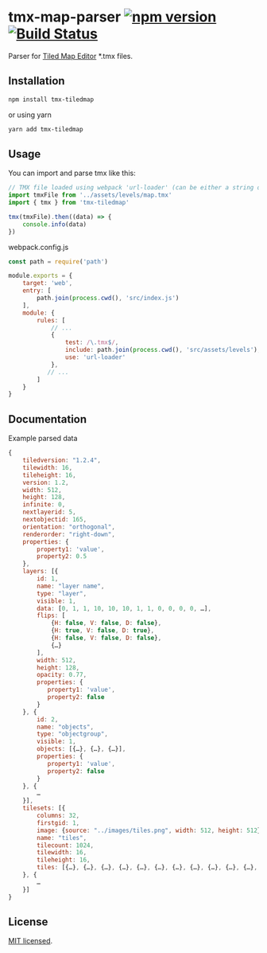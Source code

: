 # tmx-map-parser [![npm version](https://badge.fury.io/js/tmx-map-parser.svg)](//npmjs.com/package/tmx-tiledmap) [![Build Status](https://travis-ci.org/praghus/tmx-tiledmap.svg?branch=master)](https://travis-ci.org/praghus/tmx-tiledmap)

Parser for [Tiled Map Editor](http://www.mapeditor.org/) *.tmx files.

## Installation

```sh
npm install tmx-tiledmap
```

or using yarn

```sh
yarn add tmx-tiledmap
```
## Usage

You can import and parse tmx like this:

```js
// TMX file loaded using webpack 'url-loader' (can be either a string or URL encoded data).
import tmxFile from '../assets/levels/map.tmx'
import { tmx } from 'tmx-tiledmap'

tmx(tmxFile).then((data) => {
    console.info(data)
})
```

webpack.config.js

```js
const path = require('path')

module.exports = {
    target: 'web',
    entry: [
        path.join(process.cwd(), 'src/index.js')
    ],
    module: {
        rules: [
            // ...
            {
                test: /\.tmx$/,
                include: path.join(process.cwd(), 'src/assets/levels'),
                use: 'url-loader'
            },
           // ...
        ]
    }
}
```

## Documentation

Example parsed data

```js
{
    tiledversion: "1.2.4",
    tilewidth: 16,
    tileheight: 16,
    version: 1.2,
    width: 512,
    height: 128,
    infinite: 0,
    nextlayerid: 5,
    nextobjectid: 165,
    orientation: "orthogonal",
    renderorder: "right-down",
    properties: {
        property1: 'value', 
        property2: 0.5
    },
    layers: [{
        id: 1,
        name: "layer name",
        type: "layer",
        visible: 1,
        data: [0, 1, 1, 10, 10, 10, 1, 1, 0, 0, 0, 0, …],
        flips: [
            {H: false, V: false, D: false},
            {H: true, V: false, D: true},
            {H: false, V: false, D: false},
            {…}
        ],
        width: 512,
        height: 128,
        opacity: 0.77,
        properties: {
           property1: 'value',
           property2: false   
        }
    }, {
        id: 2,
        name: "objects",
        type: "objectgroup",
        visible: 1,
        objects: [{…}, {…}, {…}],
        properties: {
           property1: 'value',
           property2: false   
        }
    }, {
        …
    }],
    tilesets: [{
        columns: 32,
        firstgid: 1,
        image: {source: "../images/tiles.png", width: 512, height: 512},
        name: "tiles",
        tilecount: 1024,
        tilewidth: 16,
        tileheight: 16,
        tiles: [{…}, {…}, {…}, {…}, {…}, {…}, {…}, {…}, {…}, {…}, {…}, {…}]
    }, {
        …
    }]
}
```

## License

[MIT licensed](./LICENSE).

